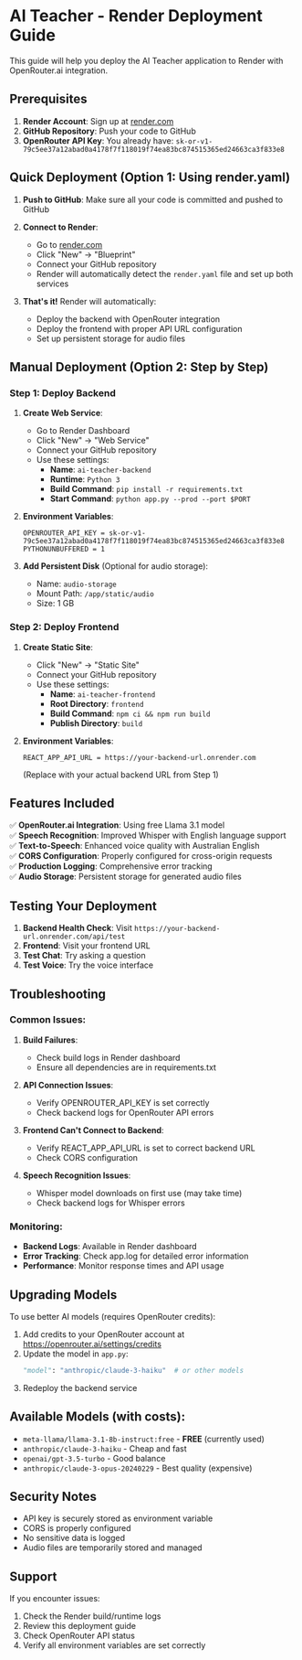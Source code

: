 # AI Teacher - Render Deployment Guide

This guide will help you deploy the AI Teacher application to Render with OpenRouter.ai integration.

## Prerequisites

1. **Render Account**: Sign up at [render.com](https://render.com)
2. **GitHub Repository**: Push your code to GitHub
3. **OpenRouter API Key**: You already have: `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`

## Quick Deployment (Option 1: Using render.yaml)

1. **Push to GitHub**: Make sure all your code is committed and pushed to GitHub

2. **Connect to Render**: 
   - Go to [render.com](https://render.com) 
   - Click "New" → "Blueprint"
   - Connect your GitHub repository
   - Render will automatically detect the `render.yaml` file and set up both services

3. **That's it!** Render will automatically:
   - Deploy the backend with OpenRouter integration
   - Deploy the frontend with proper API URL configuration
   - Set up persistent storage for audio files

## Manual Deployment (Option 2: Step by Step)

### Step 1: Deploy Backend

1. **Create Web Service**:
   - Go to Render Dashboard
   - Click "New" → "Web Service"
   - Connect your GitHub repository
   - Use these settings:
     - **Name**: `ai-teacher-backend`
     - **Runtime**: `Python 3`
     - **Build Command**: `pip install -r requirements.txt`
     - **Start Command**: `python app.py --prod --port $PORT`

2. **Environment Variables**:
   ```
   OPENROUTER_API_KEY = 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
   PYTHONUNBUFFERED = 1
   ```

3. **Add Persistent Disk** (Optional for audio storage):
   - Name: `audio-storage`
   - Mount Path: `/app/static/audio`
   - Size: 1 GB

### Step 2: Deploy Frontend

1. **Create Static Site**:
   - Click "New" → "Static Site"
   - Connect your GitHub repository
   - Use these settings:
     - **Name**: `ai-teacher-frontend`
     - **Root Directory**: `frontend`
     - **Build Command**: `npm ci && npm run build`
     - **Publish Directory**: `build`

2. **Environment Variables**:
   ```
   REACT_APP_API_URL = https://your-backend-url.onrender.com
   ```
   (Replace with your actual backend URL from Step 1)

## Features Included

✅ **OpenRouter.ai Integration**: Using free Llama 3.1 model  
✅ **Speech Recognition**: Improved Whisper with English language support  
✅ **Text-to-Speech**: Enhanced voice quality with Australian English  
✅ **CORS Configuration**: Properly configured for cross-origin requests  
✅ **Production Logging**: Comprehensive error tracking  
✅ **Audio Storage**: Persistent storage for generated audio files  

## Testing Your Deployment

1. **Backend Health Check**: Visit `https://your-backend-url.onrender.com/api/test`
2. **Frontend**: Visit your frontend URL
3. **Test Chat**: Try asking a question
4. **Test Voice**: Try the voice interface

## Troubleshooting

### Common Issues:

1. **Build Failures**:
   - Check build logs in Render dashboard
   - Ensure all dependencies are in requirements.txt

2. **API Connection Issues**:
   - Verify OPENROUTER_API_KEY is set correctly
   - Check backend logs for OpenRouter API errors

3. **Frontend Can't Connect to Backend**:
   - Verify REACT_APP_API_URL is set to correct backend URL
   - Check CORS configuration

4. **Speech Recognition Issues**:
   - Whisper model downloads on first use (may take time)
   - Check backend logs for Whisper errors

### Monitoring:

- **Backend Logs**: Available in Render dashboard
- **Error Tracking**: Check app.log for detailed error information
- **Performance**: Monitor response times and API usage

## Upgrading Models

To use better AI models (requires OpenRouter credits):

1. Add credits to your OpenRouter account at https://openrouter.ai/settings/credits
2. Update the model in `app.py`:
   ```python
   "model": "anthropic/claude-3-haiku"  # or other models
   ```
3. Redeploy the backend service

## Available Models (with costs):

- `meta-llama/llama-3.1-8b-instruct:free` - **FREE** (currently used)
- `anthropic/claude-3-haiku` - Cheap and fast
- `openai/gpt-3.5-turbo` - Good balance
- `anthropic/claude-3-opus-20240229` - Best quality (expensive)

## Security Notes

- API key is securely stored as environment variable
- CORS is properly configured
- No sensitive data is logged
- Audio files are temporarily stored and managed

## Support

If you encounter issues:
1. Check the Render build/runtime logs
2. Review this deployment guide
3. Check OpenRouter API status
4. Verify all environment variables are set correctly 